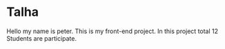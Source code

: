 # Talha
Hello my name is peter. This is my front-end project. In this project total 12 Students are participate.
